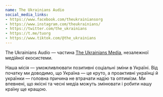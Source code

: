 ```yaml
---
name: The Ukrainians Audio
social_media_links:
- https://www.facebook.com/theukrainiansorg
- https://www.instagram.com/theukrainians/
- https://twitter.com/the_ukrainians
- https://t.me/tuorg
- https://www.tiktok.com/@the_ukrainians
---
```


The Ukrainians Audio — частина [The Ukrainians Media](https://theukrainians.org/), незалежної медійної екосистеми.

Наша місія — уможливлювати позитивні соціальні зміни в Україні. Від початку ми доводимо,
що Україна — це круто, а проактивні українці й українки — головна причина не втрачати
надію та оптимізм. Ми впевнені, що якісні та чесні медіа можуть змінювати і робити нашу
країну ще кращою.
